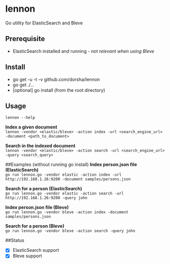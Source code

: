 # lennon
Go utility for ElasticSearch and Bleve

## Prerequisite
* ElasticSearch installed and running - *not relevant when using Bleve*

## Install
* go get -u -t -v github.com/dorsha/lennon
* go get ./...
* [optional] go install (from the root directory)

## Usage
```lennon --help ```  

**Index a given document**  
```lennon -vendor <elastic/bleve> -action index -url <search_engine_url> -document <path_to_document> ```

**Search in the indexed document**  
```lennon -vendor <elastic/bleve> -action search -url <search_engine_url> -query <search_query> ```  

##Examples (without running go install)
**Index person.json file (ElasticSearch)**  
```go run lennon.go -vendor elastic -action index -url http://192.168.1.26:9200 -document samples/persons.json ``` 

**Search for a person (ElasticSearch)**  
```go run lennon.go -vendor elastic -action search -url http://192.168.1.26:9200 -query john ```

**Index person.json file (Bleve)**  
```go run lennon.go -vendor bleve -action index -document samples/persons.json ``` 

**Search for a person (Bleve)**  
```go run lennon.go -vendor bleve -action search -query john ```

##Status
- [x] ElasticSearch support
- [x] Bleve support
